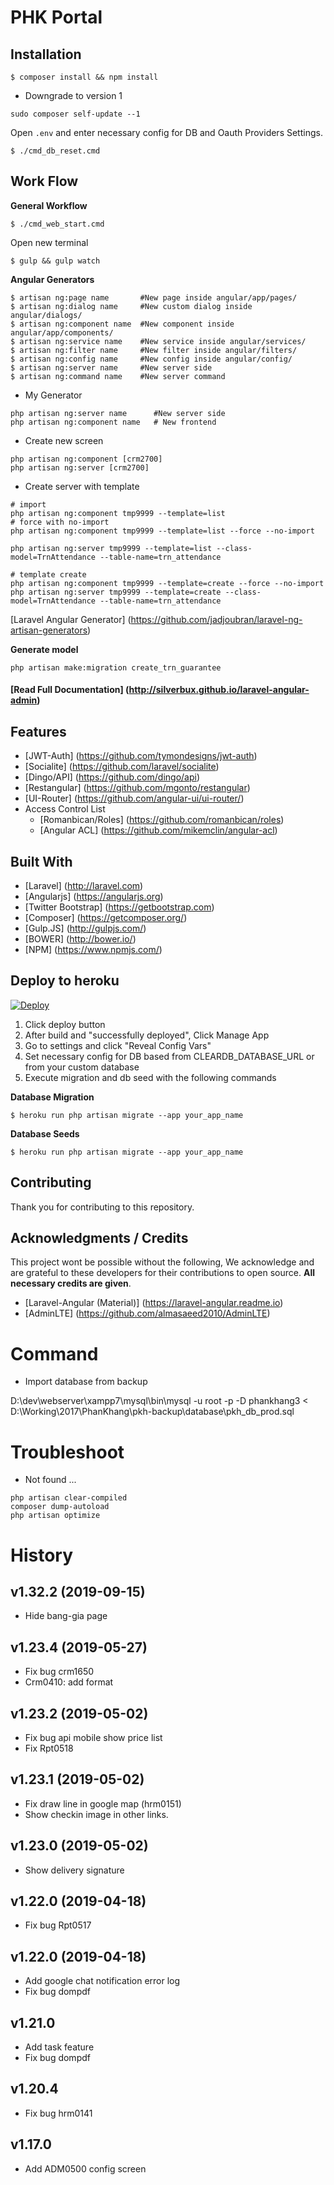 # PHK Portal

## Installation
```
$ composer install && npm install
```

- Downgrade to version 1

```
sudo composer self-update --1
```

Open ```.env``` and enter necessary config for DB and Oauth Providers Settings.

```
$ ./cmd_db_reset.cmd
```

## Work Flow

**General Workflow**

```
$ ./cmd_web_start.cmd
```
Open new terminal
```
$ gulp && gulp watch
```

**Angular Generators**

```
$ artisan ng:page name       #New page inside angular/app/pages/
$ artisan ng:dialog name     #New custom dialog inside angular/dialogs/
$ artisan ng:component name  #New component inside angular/app/components/
$ artisan ng:service name    #New service inside angular/services/
$ artisan ng:filter name     #New filter inside angular/filters/
$ artisan ng:config name     #New config inside angular/config/
$ artisan ng:server name     #New server side
$ artisan ng:command name    #New server command
```

- My Generator

```
php artisan ng:server name      #New server side
php artisan ng:component name   # New frontend    
```

- Create new screen
```
php artisan ng:component [crm2700]
php artisan ng:server [crm2700]
```

- Create server with template 
```script
# import
php artisan ng:component tmp9999 --template=list 
# force with no-import
php artisan ng:component tmp9999 --template=list --force --no-import

php artisan ng:server tmp9999 --template=list --class-model=TrnAttendance --table-name=trn_attendance

# template create
php artisan ng:component tmp9999 --template=create --force --no-import
php artisan ng:server tmp9999 --template=create --class-model=TrnAttendance --table-name=trn_attendance
```

[Laravel Angular Generator] (https://github.com/jadjoubran/laravel-ng-artisan-generators)

**Generate model**
```
php artisan make:migration create_trn_guarantee
```

#### [Read Full Documentation] (http://silverbux.github.io/laravel-angular-admin)

## Features
* [JWT-Auth] (https://github.com/tymondesigns/jwt-auth)
* [Socialite] (https://github.com/laravel/socialite)
* [Dingo/API] (https://github.com/dingo/api)
* [Restangular] (https://github.com/mgonto/restangular)
* [UI-Router] (https://github.com/angular-ui/ui-router/)
* Access Control List
    * [Romanbican/Roles] (https://github.com/romanbican/roles)
    * [Angular ACL] (https://github.com/mikemclin/angular-acl)

## Built With
* [Laravel] (http://laravel.com)
* [Angularjs] (https://angularjs.org)
* [Twitter Bootstrap] (https://getbootstrap.com)
* [Composer] (https://getcomposer.org/)
* [Gulp.JS] (http://gulpjs.com/)
* [BOWER] (http://bower.io/)
* [NPM] (https://www.npmjs.com/)

## Deploy to heroku

[![Deploy](https://www.herokucdn.com/deploy/button.svg)](https://heroku.com/deploy)

1. Click deploy button
2. After build and "successfully deployed", Click Manage App
3. Go to settings and click "Reveal Config Vars"
4. Set necessary config for DB based from CLEARDB_DATABASE_URL or from your custom database
5. Execute migration and db seed with the following commands

**Database Migration**
```
$ heroku run php artisan migrate --app your_app_name
```
**Database Seeds**
```
$ heroku run php artisan migrate --app your_app_name
```

## Contributing

Thank you for contributing to this repository.

## Acknowledgments / Credits
This project wont be possible without the following, We acknowledge and are grateful to these developers for their contributions to open source. **All necessary credits are given**.

* [Laravel-Angular (Material)] (https://laravel-angular.readme.io)
* [AdminLTE] (https://github.com/almasaeed2010/AdminLTE)

# Command

* Import database from backup

D:\dev\webserver\xampp7\mysql\bin\mysql -u root -p -D phankhang3 < D:\Working\2017\PhanKhang\pkh-backup\database\pkh_db_prod.sql

# Troubleshoot

- Not found ...

```
php artisan clear-compiled 
composer dump-autoload
php artisan optimize
```

# History

## v1.32.2 (2019-09-15)
- Hide bang-gia page

## v1.23.4 (2019-05-27)
- Fix bug crm1650
- Crm0410: add format

## v1.23.2 (2019-05-02)
- Fix bug api mobile show price list
- Fix Rpt0518

## v1.23.1 (2019-05-02)
- Fix draw line in google map (hrm0151)
- Show checkin image in other links.

## v1.23.0 (2019-05-02)
- Show delivery signature

## v1.22.0 (2019-04-18)
- Fix bug Rpt0517

## v1.22.0 (2019-04-18)
- Add google chat notification error log
- Fix bug dompdf

## v1.21.0
- Add task feature
- Fix bug dompdf

## v1.20.4
- Fix bug hrm0141

## v1.17.0
- Add ADM0500 config screen